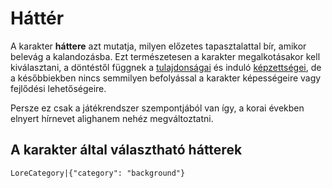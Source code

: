 # Háttér

A karakter **háttere** azt mutatja, milyen előzetes tapasztalattal bír, amikor belevág a kalandozásba. Ezt természetesen a karakter megalkotásakor kell kiválasztani, a döntéstől függnek a [tulajdonságai](character:abilities) és induló [képzettségei](character:skills), de a későbbiekben nincs semmilyen befolyással a karakter képességeire vagy fejlődési lehetőségeire.

Persze ez csak a játékrendszer szempontjából van így, a korai években elnyert hírnevet alighanem nehéz megváltoztatni.

## A karakter által választható hátterek

`LoreCategory|{"category": "background"}`